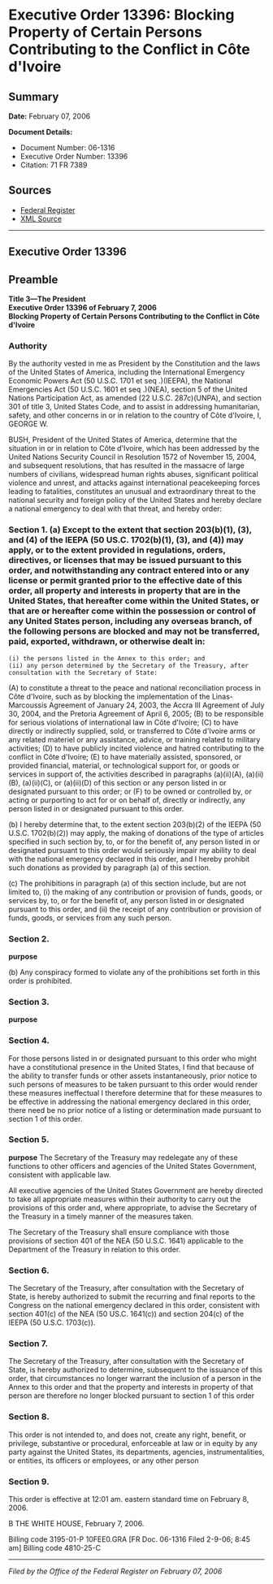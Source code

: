 # Executive Order 13396: Blocking Property of Certain Persons Contributing to the Conflict in Côte d'Ivoire

## Summary

**Date:** February 07, 2006

**Document Details:**
- Document Number: 06-1316
- Executive Order Number: 13396
- Citation: 71 FR 7389

## Sources
- [Federal Register](https://www.federalregister.gov/documents/2006/02/10/06-1316/blocking-property-of-certain-persons-contributing-to-the-conflict-in-cte-divoire)
- [XML Source](https://www.federalregister.gov/documents/full_text/xml/2006/02/10/06-1316.xml)

---

## Executive Order 13396

## Preamble

**Title 3—The President**  
**Executive Order 13396 of February 7, 2006**  
**Blocking Property of Certain Persons Contributing to the Conflict in Côte d'Ivoire**

### Authority

By the authority vested in me as President by the Constitution and the laws of the United States of America, including the International Emergency Economic Powers Act (50 U.S.C. 1701 
et seq
.)(IEEPA), the National Emergencies Act (50 U.S.C. 1601 
et seq
.)(NEA), section 5 of the United Nations Participation Act, as amended (22 U.S.C. 287c)(UNPA), and section 301 of title 3, United States Code, and to assist in addressing humanitarian, safety, and other concerns in or in relation to the country of Côte d'Ivoire,
I, GEORGE W.

BUSH, President of the United States of America, determine that the situation in or in relation to Côte d'Ivoire, which has been addressed by the United Nations Security Council in Resolution 1572 of November 15, 2004, and subsequent resolutions, that has resulted in the massacre of large numbers of civilians, widespread human rights abuses, significant political violence and unrest, and attacks against international peacekeeping forces leading to fatalities, constitutes an unusual and extraordinary threat to the national security and foreign policy of the United States and hereby declare a national emergency to deal with that threat, and hereby order:
### Section 1. (a) Except to the extent that section 203(b)(1), (3), and (4) of the IEEPA (50 US.C. 1702(b)(1), (3), and (4)) may apply, or to the extent provided in regulations, orders, directives, or licenses that may be issued pursuant to this order, and notwithstanding any contract entered into or any license or permit granted prior to the effective date of this order, all property and interests in property that are in the United States, that hereafter come within the United States, or that are or hereafter come within the possession or control of any United States person, including any overseas branch, of the following persons are blocked and may not be transferred, paid, exported, withdrawn, or otherwise dealt in:

    (i) the persons listed in the Annex to this order; and
    (ii) any person determined by the Secretary of the Treasury, after consultation with the Secretary of State:
(A) to constitute a threat to the peace and national reconciliation process in Côte d'Ivoire, such as by blocking the implementation of the Linas-Marcoussis Agreement of January 24, 2003, the Accra III Agreement of July 30, 2004, and the Pretoria Agreement of April 6, 2005;
(B) to be responsible for serious violations of international law in Côte d'Ivoire;
(C) to have directly or indirectly supplied, sold, or transferred to Côte d'Ivoire arms or any related materiel or any assistance, advice, or training related to military activities;
(D) to have publicly incited violence and hatred contributing to the conflict in Côte d'Ivoire;
(E) to have materially assisted, sponsored, or provided financial, material, or technological support for, or goods or services in support of, the activities described in paragraphs (a)(ii)(A), (a)(ii)(B), (a)(ii)(C), or (a)(ii)(D) of this section or any person listed in or designated pursuant to this order; or
(F) to be owned or controlled by, or acting or purporting to act for or on behalf of, directly or indirectly, any person listed in or designated pursuant to this order.

(b) I hereby determine that, to the extent section 203(b)(2) of the IEEPA (50 U.S.C. 1702(b)(2)) may apply, the making of donations of the type of articles specified in such section by, to, or for the benefit of, any person listed in or designated pursuant to this order would seriously impair my ability to deal with the national emergency declared in this order, and I hereby prohibit such donations as provided by paragraph (a) of this section.

(c) The prohibitions in paragraph (a) of this section include, but are not limited to, (i) the making of any contribution or provision of funds, goods, or services by, to, or for the benefit of, any person listed in or designated pursuant to this order, and (ii) the receipt of any contribution or provision of funds, goods, or services from any such person.
### Section 2.

**purpose**

(b) Any conspiracy formed to violate any of the prohibitions set forth in this order is prohibited.
### Section 3.

**purpose**

### Section 4.

For those persons listed in or designated pursuant to this order who might have a constitutional presence in the United States, I find that because of the ability to transfer funds or other assets instantaneously, prior notice to such persons of measures to be taken pursuant to this order would render these measures ineffectual I therefore determine that for these measures to be effective in addressing the national emergency declared in this order, there need be no prior notice of a listing or determination made pursuant to section 1 of this order.
### Section 5.

**purpose**
 The Secretary of the Treasury may redelegate any of these functions to other officers and agencies of the United States Government, consistent with applicable law.

All executive agencies of the United States Government are hereby directed to take all appropriate measures within their authority to carry out the provisions of this order and, where appropriate, to advise the Secretary of the Treasury in a timely manner of the measures taken.

The Secretary of the Treasury shall ensure compliance with those provisions of section 401 of the NEA (50 U.S.C. 1641) applicable to the Department of the Treasury in relation to this order.
### Section 6.

The Secretary of the Treasury, after consultation with the Secretary of State, is hereby authorized to submit the recurring and final reports to the Congress on the national emergency declared in this order, consistent with section 401(c) of the NEA (50 US.C. 1641(c)) and section 204(c) of the IEEPA (50 U.S.C. 1703(c)).
### Section 7.

The Secretary of the Treasury, after consultation with the Secretary of State, is hereby authorized to determine, subsequent to the issuance of this order, that circumstances no longer warrant the inclusion of a person in the Annex to this order and that the property and interests in property of that person are therefore no longer blocked pursuant to section 1 of this order
### Section 8.

This order is not intended to, and does not, create any right, benefit, or privilege, substantive or procedural, enforceable at law or in equity by any party against the United States, its departments, agencies, instrumentalities, or entities, its officers or employees, or any other person
### Section 9.

This order is effective at 12:01 am. eastern standard time on February 8, 2006.

B
THE WHITE HOUSE,
February 7, 2006.

Billing code 3195-01-P
10FEE0.GRA
[FR Doc. 06-1316
Filed 2-9-06; 8:45 am]
Billing code 4810-25-C

---

*Filed by the Office of the Federal Register on February 07, 2006*

